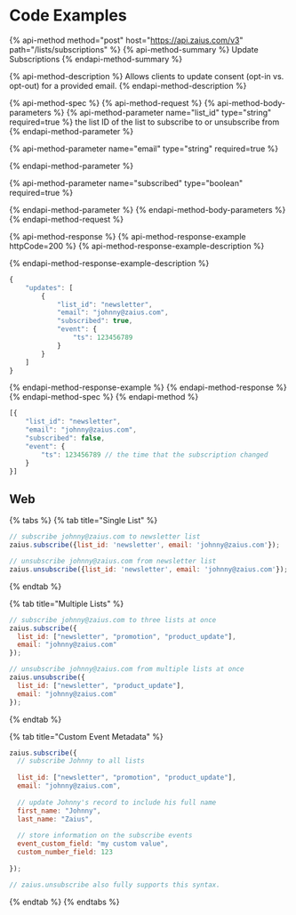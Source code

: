 # Code Examples

{% api-method method="post" host="https://api.zaius.com/v3" path="/lists/subscriptions" %}
{% api-method-summary %}
Update Subscriptions 
{% endapi-method-summary %}

{% api-method-description %}
Allows clients to update consent \(opt-in vs. opt-out\) for a provided email.
{% endapi-method-description %}

{% api-method-spec %}
{% api-method-request %}
{% api-method-body-parameters %}
{% api-method-parameter name="list\_id" type="string" required=true %}
the list ID of the list to subscribe to or unsubscribe from
{% endapi-method-parameter %}

{% api-method-parameter name="email" type="string" required=true %}

{% endapi-method-parameter %}

{% api-method-parameter name="subscribed" type="boolean" required=true %}

{% endapi-method-parameter %}
{% endapi-method-body-parameters %}
{% endapi-method-request %}

{% api-method-response %}
{% api-method-response-example httpCode=200 %}
{% api-method-response-example-description %}

{% endapi-method-response-example-description %}

```javascript
{
    "updates": [
        {
            "list_id": "newsletter",
            "email": "johnny@zaius.com",
            "subscribed": true,
            "event": {
                "ts": 123456789
            }
        }
    ]
}
```
{% endapi-method-response-example %}
{% endapi-method-response %}
{% endapi-method-spec %}
{% endapi-method %}

```javascript
[{
	"list_id": "newsletter",
	"email": "johnny@zaius.com",
	"subscribed": false,
	"event": {
		"ts": 123456789 // the time that the subscription changed
	}
}]
```

## Web

{% tabs %}
{% tab title="Single List" %}
```javascript
// subscribe johnny@zaius.com to newsletter list
zaius.subscribe({list_id: 'newsletter', email: 'johnny@zaius.com'});

// unsubscribe johnny@zaius.com from newsletter list
zaius.unsubscribe({list_id: 'newsletter', email: 'johnny@zaius.com'});
```
{% endtab %}

{% tab title="Multiple Lists" %}
```javascript
// subscribe johnny@zaius.com to three lists at once
zaius.subscribe({
  list_id: ["newsletter", "promotion", "product_update"], 
  email: "johnny@zaius.com"
});

// unsubscribe johnny@zaius.com from multiple lists at once
zaius.unsubscribe({
  list_id: ["newsletter", "product_update"], 
  email: "johnny@zaius.com"
});
```
{% endtab %}

{% tab title="Custom Event Metadata" %}
```javascript
zaius.subscribe({
  // subscribe Johnny to all lists
  
  list_id: ["newsletter", "promotion", "product_update"],
  email: "johnny@zaius.com",
  
  // update Johnny's record to include his full name
  first_name: "Johnny",
  last_name: "Zaius",
  
  // store information on the subscribe events
  event_custom_field: "my custom value",
  custom_number_field: 123
  
});

// zaius.unsubscribe also fully supports this syntax.
```
{% endtab %}
{% endtabs %}



